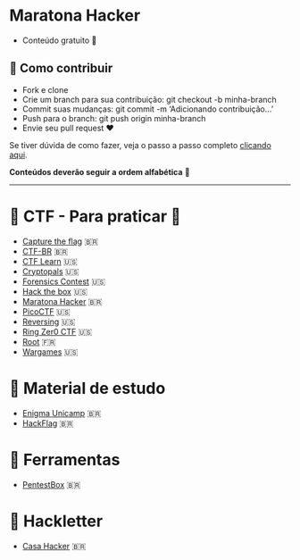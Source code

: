 # Maratona Hacker

- Conteúdo gratuito 🤩

## 📌 Como contribuir

- Fork e clone
- Crie um branch para sua contribuição: git checkout -b minha-branch
- Commit suas mudanças: git commit -m ‘Adicionando contribuição…’
- Push para o branch: git push origin minha-branch
- Envie seu pull request ❤

Se tiver dúvida de como fazer, veja o passo a passo completo <a href="https://medium.com/@rapimentello/hacktoberfest-o-que-%C3%A9-isso-17263a334f1d">clicando aqui</a>.

**Conteúdos deverão seguir a ordem alfabética** 🥰

---

# :triangular_flag_on_post: CTF - Para praticar :space_invader:

- [Capture the flag](https://capturetheflag.com.br/) :brazil:
- [CTF-BR](https://ctf-br.org/wiki/elt/) :brazil:
- [CTF Learn](https://ctflearn.com/) :us:
- [Cryptopals](https://cryptopals.com/) :us:
- [Forensics Contest](http://forensicscontest.com/puzzles) :us:
- [Hack the box](https://www.hackthebox.eu/) :us:
- [Maratona Hacker](https://maratonahacker.net.br/scoreboard) :brazil:
- [PicoCTF](https://picoctf.org/) :us:
- [Reversing](http://reversing.kr/) :us:
- [Ring Zer0 CTF](https://ringzer0ctf.com/home) :us:
- [Root](https://www.root-me.org/) :fr:
- [Wargames](https://overthewire.org/wargames/) :us:

# :scroll: Material de estudo

- [Enigma Unicamp](https://enigma.ic.unicamp.br/atividades/) :brazil:
- [HackFlag](https://hackaflag.com.br/academy.html) :brazil:

# :floppy_disk: Ferramentas

- [PentestBox](https://pentestbox.org/pt/) :brazil:

# :newspaper: Hackletter

- [Casa Hacker](https://casahacker.org/inicio) :brazil:
